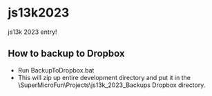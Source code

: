 # js13k2023
js13k 2023 entry!

## How to backup to Dropbox
- Run BackupToDropbox.bat
- This will zip up entire development directory and put it in the \SuperMicroFun\Projects\js13k_2023_Backups Dropbox directory.
